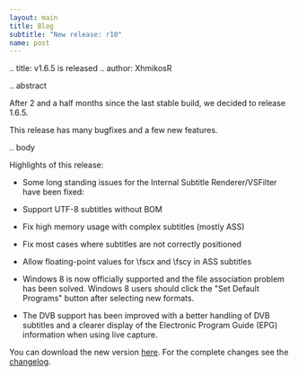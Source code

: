 ```yaml
---
layout: main
title: Blog
subtitle: "New release: r10"
name: post
---
```


.. title: v1.6.5 is released
.. author: XhmikosR

.. abstract

After 2 and a half months since the last stable build, we decided to release 1.6.5.

This release has many bugfixes and a few new features.

.. body

Highlights of this release:

* Some long standing issues for the Internal Subtitle Renderer/VSFilter have been fixed:

 * Support UTF-8 subtitles without BOM
 * Fix high memory usage with complex subtitles (mostly ASS)
 * Fix most cases where subtitles are not correctly positioned
 * Allow floating-point values for \\fscx and \\fscy in ASS subtitles

* Windows 8 is now officially supported and the file association problem has been solved. Windows 8 users should click the "Set Default Programs" button after selecting new formats.

* The DVB support has been improved with a better handling of DVB subtitles and a clearer display of the Electronic Program Guide (EPG) information when using live capture.

You can download the new version [here](/downloads). For the complete changes see the [changelog](/changelog).